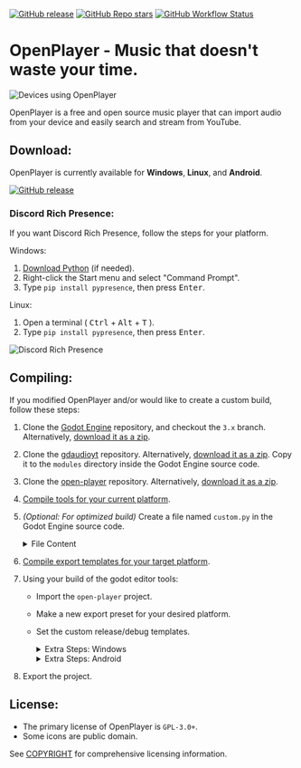 [![GitHub release](https://img.shields.io/github/v/release/nathanfranke/open-player?include_prereleases&label=Download&sort=date&style=for-the-badge)](https://github.com/nathanfranke/open-player/releases)
[![GitHub Repo stars](https://img.shields.io/github/stars/nathanfranke/open-player?style=for-the-badge)](https://github.com/nathanfranke/open-player)
[![GitHub Workflow Status](https://img.shields.io/github/workflow/status/nathanfranke/open-player/%F0%9F%9B%A0%EF%B8%8F%20Builds?style=for-the-badge)](https://github.com/nathanfranke/open-player/actions)

# OpenPlayer - Music that doesn't waste your time.

![Devices using OpenPlayer](https://raw.githubusercontent.com/nathanfranke/open-player/main/App/Branding/Screenshots/devices.png)

OpenPlayer is a free and open source music player that can import audio from your device and easily search and stream from YouTube.

## Download:

OpenPlayer is currently available for **Windows**, **Linux**, and **Android**.

[![GitHub release](https://img.shields.io/github/v/release/nathanfranke/open-player?include_prereleases&label=Download&sort=date&style=for-the-badge)](https://github.com/nathanfranke/open-player/releases)

### Discord Rich Presence:

If you want Discord Rich Presence, follow the steps for your platform.

Windows:
1) [Download Python](https://www.python.org/downloads/) (if needed).
2) Right-click the Start menu and select "Command Prompt".
3) Type `pip install pypresence`, then press <kbd>Enter</kbd>.

Linux:
1) Open a terminal ( <kbd>Ctrl</kbd> + <kbd>Alt</kbd> + <kbd>T</kbd> ).
2) Type `pip install pypresence`, then press <kbd>Enter</kbd>.

![Discord Rich Presence](https://raw.githubusercontent.com/nathanfranke/open-player/main/App/Branding/Discord/example.png)

## Compiling:

If you modified OpenPlayer and/or would like to create a custom build, follow these steps:

<!--
TODO: Add this back when Discord Game SDK supports buttons. Using pypresence for now.
[//]: <> _(Optional: For Discord Rich Presence)_ Clone the [godotcord](https://github.com/Drachenfrucht1/godotcord) repository. Alternatively, [download it as a zip](https://github.com/Drachenfrucht1/godotcord/archive/refs/heads/master.zip). Copy it to the `modules` directory inside the Godot Engine source code. [Follow the setup guide here](https://github.com/Drachenfrucht1/godotcord).
-->

1) Clone the [Godot Engine](https://github.com/godotengine/godot/) repository, and checkout the `3.x` branch. Alternatively, [download it as a zip](https://github.com/godotengine/godot/archive/refs/heads/3.x.zip).
2) Clone the [gdaudioyt](https://github.com/nathanfranke/gdaudioyt/) repository. Alternatively, [download it as a zip](https://github.com/nathanfranke/gdaudioyt/archive/refs/heads/main.zip). Copy it to the `modules` directory inside the Godot Engine source code.
3) Clone the [open-player](https://github.com/nathanfranke/open-player) repository. Alternatively, [download it as a zip](https://github.com/nathanfranke/open-player/archive/refs/heads/main.zip).
4) [Compile tools for your current platform](https://docs.godotengine.org/en/stable/development/compiling/index.html).
5) _(Optional: For optimized build)_ Create a file named `custom.py` in the Godot Engine source code.
	<details>
	<summary>File Content</summary>

	```
	disable_3d = "yes"
	production = "yes"
	deprecated = "no"
	minizip = "no"
	module_arkit_enabled = "no"
	module_bmp_enabled = "no"
	module_bullet_enabled = "no"
	module_camera_enabled = "no"
	module_csg_enabled = "no"
	module_dds_enabled = "no"
	module_enet_enabled = "no"
	module_etc_enabled = "no"
	module_gdnative_enabled = "no"
	module_gdnavigation_enabled = "no"
	module_gridmap_enabled = "no"
	module_hdr_enabled = "no"
	module_jpg_enabled = "no"
	module_jsonrpc_enabled = "no"
	module_ogg_enabled = "no"
	module_opensimplex_enabled = "no"
	module_tga_enabled = "no"
	module_theora_enabled = "no"
	module_tinyexr_enabled = "no"
	module_upnp_enabled = "no"
	module_visual_script_enabled = "no"
	module_vorbis_enabled = "no"
	module_webm_enabled = "no"
	module_webp_enabled = "no"
	```
	</details>
6) [Compile export templates for your target platform](https://docs.godotengine.org/en/stable/development/compiling/index.html).
7) Using your build of the godot editor tools:
	- Import the `open-player` project.
	- Make a new export preset for your desired platform.
	- Set the custom release/debug templates.
	
		<details>
		<summary>Extra Steps: Windows</summary>

		- Set `application/icon` to `res://App/Branding/Logos/icon.ico`.
		</details>

		<details>
		<summary>Extra Steps: Android</summary>

		- Set the debug and/or release keystore.
		- Set `launcher_icons/main_192x192` to `res://App/Branding/Logos/logo_bg_192.png`.
		- Set `launcher_icons/adaptive_foreground_432x432` to `res://App/Branding/Logos/adaptive_fg.png`.
		- Set `launcher_icons/adaptive_background_432x432` to `res://App/Branding/Logos/adaptive_bg.png`.
		- Set `screen/immersive_mode` to `false`.
		- Set `permissions/internet` to `true`.
		- Set `permissions/vibrate` to `true`.
		- Set these extra parameters if desired:
			- `version/code`
			- `version/name`
			- `package/unique_name`
			- `package/name`
		</details>
8)  Export the project.

## License:

- The primary license of OpenPlayer is `GPL-3.0+`.
- Some icons are public domain.

See [COPYRIGHT](https://github.com/nathanfranke/open-player/blob/main/COPYRIGHT) for comprehensive licensing information.
